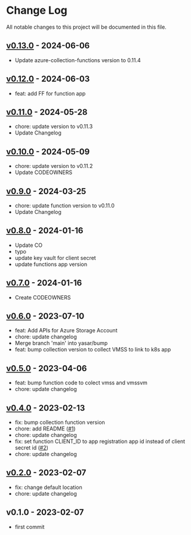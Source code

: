 # Change Log

All notable changes to this project will be documented in this file.


<a name="v0.13.0"></a>
## [v0.13.0] - 2024-06-06

- Update azure-collection-functions version to 0.11.4


<a name="v0.12.0"></a>
## [v0.12.0] - 2024-06-03

- feat: add FF for function app


<a name="v0.11.0"></a>
## [v0.11.0] - 2024-05-28

- chore: update version to v0.11.3
- Update Changelog


<a name="v0.10.0"></a>
## [v0.10.0] - 2024-05-09

- chore: update version to v0.11.2
- Update CODEOWNERS


<a name="v0.9.0"></a>
## [v0.9.0] - 2024-03-25

- chore: update function version to v0.11.0
- Update Changelog


<a name="v0.8.0"></a>
## [v0.8.0] - 2024-01-16

- Update CO
- typo
- update key vault for client secret
- update functions app version


<a name="v0.7.0"></a>
## [v0.7.0] - 2024-01-16

- Create CODEOWNERS


<a name="v0.6.0"></a>
## [v0.6.0] - 2023-07-10

- feat: Add APIs for Azure Storage Account
- chore: update changelog
- Merge branch 'main' into yasar/bump
- feat: bump collection version to collect VMSS to link to k8s app


<a name="v0.5.0"></a>
## [v0.5.0] - 2023-04-06

- feat: bump function code to colect vmss and vmssvm
- chore: update changelog


<a name="v0.4.0"></a>
## [v0.4.0] - 2023-02-13

- fix: bump collection function version
- chore: add README ([#1](https://github.com/observeinc/resourcemanager-azure-collection/issues/1))
- chore: update changelog
- fix: set function CLIENT_ID to app registration app id instead of client secret id ([#2](https://github.com/observeinc/resourcemanager-azure-collection/issues/2))
- chore: update changelog


<a name="v0.2.0"></a>
## [v0.2.0] - 2023-02-07

- fix: change default location
- chore: update changelog


<a name="v0.1.0"></a>
## v0.1.0 - 2023-02-07

- first commit


[Unreleased]: https://github.com/observeinc/resourcemanager-azure-collection/compare/v0.14.0...HEAD
[v0.14.0]: https://github.com/observeinc/resourcemanager-azure-collection/compare/v0.13.0...v0.14.0
[v0.13.0]: https://github.com/observeinc/resourcemanager-azure-collection/compare/v0.12.0...v0.13.0
[v0.12.0]: https://github.com/observeinc/resourcemanager-azure-collection/compare/v0.11.0...v0.12.0
[v0.11.0]: https://github.com/observeinc/resourcemanager-azure-collection/compare/v0.10.0...v0.11.0
[v0.10.0]: https://github.com/observeinc/resourcemanager-azure-collection/compare/v0.9.0...v0.10.0
[v0.9.0]: https://github.com/observeinc/resourcemanager-azure-collection/compare/v0.8.0...v0.9.0
[v0.8.0]: https://github.com/observeinc/resourcemanager-azure-collection/compare/v0.7.0...v0.8.0
[v0.7.0]: https://github.com/observeinc/resourcemanager-azure-collection/compare/v0.6.0...v0.7.0
[v0.6.0]: https://github.com/observeinc/resourcemanager-azure-collection/compare/v0.5.0...v0.6.0
[v0.5.0]: https://github.com/observeinc/resourcemanager-azure-collection/compare/v0.4.0...v0.5.0
[v0.4.0]: https://github.com/observeinc/resourcemanager-azure-collection/compare/v0.2.0...v0.4.0
[v0.2.0]: https://github.com/observeinc/resourcemanager-azure-collection/compare/v0.1.0...v0.2.0
